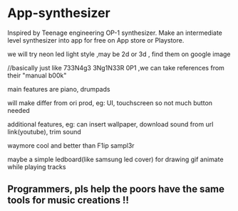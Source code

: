 # App-synthesizer
Inspired by Teenage engineering OP-1 synthesizer. Make an intermediate level synthesizer into app for free on App store or Playstore.

we will try neon led light style ,may be 2d or 3d , find them on google image

//basically just like 733N4g3 3Ng1N33R 0P1 ,we can take references from their "manual b00k" 

main features are piano, drumpads

will make differ from ori prod,  eg: UI, touchscreen so not much button needed

additional features, eg: can insert wallpaper, download sound from url link(youtube), trim sound

waymore cool and better than F1ip sampl3r

maybe a simple ledboard(like samsung led cover) for drawing gif animate while playing tracks

## Programmers, pls help the poors have the same tools for music creations !!

